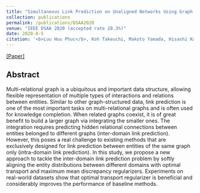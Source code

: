 ```yaml
---
title: "Simultaneous Link Prediction on Unaligned Networks Using Graph Embedding and Optimal Transport"
collection: publications
permalink: /publications/DSAA2020
venue: "IEEE DSAA 2020 (accepted rate 28.3%)"
date: 2020-8-5
citation: '<b>Luu Huu Phuc</b>, Koh Takeuchi, Makoto Yamada, Hisashi Kashima. <i>IEEE International Conference on Data Science and Advanced Analytics</i>. <b>IEEE DSAA 2020</b>.'
---
```


[[Paper]](https://ieeexplore.ieee.org/document/9260046)

## Abstract
Multi-relational graph is a ubiquitous and important data structure, allowing flexible representation of multiple types of interactions and relations between entities. Similar to other graph-structured data, link prediction is one of the most important tasks on multi-relational graphs and is often used for knowledge completion. When related graphs coexist, it is of great benefit to build a larger graph via integrating the smaller ones. The integration requires predicting hidden relational connections between entities belonged to different graphs (inter-domain link prediction). However, this poses a real challenge to existing methods that are exclusively designed for link prediction between entities of the same graph only (intra-domain link prediction). In this study, we propose a new approach to tackle the inter-domain link prediction problem by softly aligning the entity distributions between different domains with optimal transport and maximum mean discrepancy regularizers. Experiments on real-world datasets show that optimal transport regularizer is beneficial and considerably improves the performance of baseline methods. 



